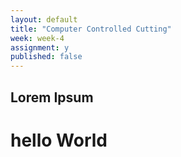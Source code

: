 ```yaml
---
layout: default
title: "Computer Controlled Cutting"
week: week-4
assignment: y
published: false
---
```


## Lorem Ipsum
# hello World